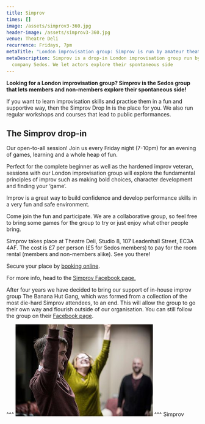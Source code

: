 ```yaml
---
title: Simprov
times: []
image: /assets/simprov3-360.jpg
header-image: /assets/simprov3-360.jpg
venue: Theatre Deli
recurrence: Fridays, 7pm
metaTitle: "London improvisation group: Simprov is run by amateur theatre company Sedos"
metaDescription: Simprov is a drop-in London improvisation group run by theatre
  company Sedos. We let actors explore their spontaneous side
---
```

**Looking for a London improvisation group? Simprov is the Sedos group that lets members and non-members explore their spontaneous side!**

If you want to learn improvisation skills and practise them in a fun and supportive way, then the Simprov Drop In is the place for you. We also run regular workshops and courses that lead to public performances.

## **The Simprov drop-in**

Our open-to-all session! Join us every Friday night (7-10pm) for an evening of games, learning and a whole heap of fun.

Perfect for the complete beginner as well as the hardened improv veteran, sessions with our London improvisation group will explore the fundamental principles of improv such as making bold choices, character development and finding your ‘game’.

Improv is a great way to build confidence and develop performance skills in a very fun and safe environment.

Come join the fun and participate. We are a collaborative group, so feel free to bring some games for the group to try or just enjoy what other people bring.

Simprov takes place at Theatre Deli, Studio 8, 107 Leadenhall Street, EC3A 4AF. The cost is £7 per person (£5 for Sedos members) to pay for the room rental (members and non-members alike). See you there! 

Secure your place by [booking online](https://sedos.ticketsolve.com/ticketbooth/shows/1173652905).

For more info, head to the [Simprov Facebook page.](https://www.facebook.com/groups/176792046058352/)

After four years we have decided to bring our support of in-house improv group The Banana Hut Gang, which was formed from a collection of the most die-hard Simprov attendees, to an end. This will allow the group to go their own way and flourish outside of our organisation. You can still follow the group on their [Facebook page](https://www.facebook.com/bananahutgang/).

^^^
![Simprov is a drop-in London improvisation group run by theatre company Sedos](/assets/simprov3-360.jpg)
^^^ Simprov